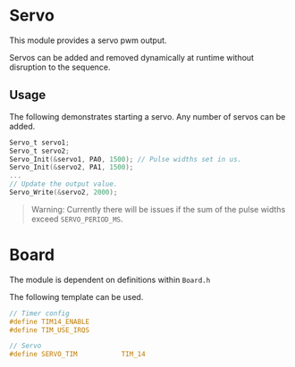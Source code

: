 # Servo

This module provides a servo pwm output.

Servos can be added and removed dynamically at runtime without disruption to the sequence.

## Usage

The following demonstrates starting a servo. Any number of servos can be added.

```C
Servo_t servo1;
Servo_t servo2;
Servo_Init(&servo1, PA0, 1500); // Pulse widths set in us.
Servo_Init(&servo2, PA1, 1500);
...
// Update the output value.
Servo_Write(&servo2, 2000);
```

> Warning: Currently there will be issues if the sum of the pulse widths exceed `SERVO_PERIOD_MS`.

# Board

The module is dependent on  definitions within `Board.h`

The following template can be used.

```C
// Timer config
#define TIM14_ENABLE
#define TIM_USE_IRQS

// Servo
#define SERVO_TIM           TIM_14
```